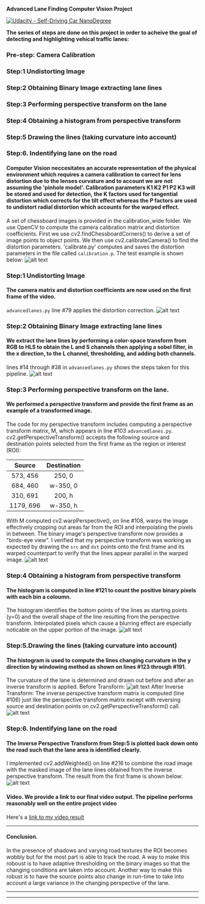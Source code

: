 **Advanced Lane Finding Computer Vision Project**

[![Udacity - Self-Driving Car NanoDegree](https://s3.amazonaws.com/udacity-sdc/github/shield-carnd.svg)](http://www.udacity.com/drive)

**The series of steps are done on this project in order to acheive the goal of detecting and highlighting vehical traffic lanes:**
### Pre-step: Camera Calibration
### Step:1 Undistorting Image
### Step:2 Obtaining Binary Image extracting lane lines
### Step:3 Performing perspective transform on the lane
### Step:4 Obtaining a histogram from perspective transform
### Step:5 Drawing the lines (taking curvature into account)
### Step:6. Indentifying lane on the road

#### Computer Vision neccesitates an accurate representation of the physical environment which requires a camera calibration to correct for lens distortion due to the lenses curvature and to account we are not assuming the 'pinhole model'. Calibration parameters K1 K2 P1 P2 K3 will be stored and used for detection, the K factors used for tangential distortion which corrects for the tilt effect whereas the P factors are used to undistort radial distortion which accounts for the warped effect.
A set of chessboard images is provided in the calibration_wide folder. We use OpenCV to compute the camera calibration matrix and distortion coefficients. First we use cv2.findChessboardCorners() to derive a set of image points to object points. We then use cv2.calibrateCamera() to find the distortion parameters.
'calibrate.py' computes and saves the distortion parameters in the file called `calibration.p`. The test example is shown below:
![alt text][image1]

### Step:1 Undistorting Image
####  The camera matrix and distortion coefficients are now used on the first frame of the video.
`advancedlanes.py` line #79 applies the distortion correction.
![alt text][image2]

### Step:2 Obtaining Binary Image extracting lane lines
#### We extract the lane lines by performing a color-space transform from RGB to HLS to obtain the L and S channels then applying a sobel filter, in the x direction, to the L channel, thresholding, and adding both channels.
lines #14 through #38 in `advancedlanes.py` shows the steps taken for this pipeline.
![alt text][image3]

### Step:3 Performing perspective transform on the lane.
#### We performed a perspective transform and provide the first frame as an example of a transformed image.
The code for my perspective transform includes computing a perspective transform matrix, M, which appears in line #103 `advancedlanes.py`. cv2.getPerspectiveTransform() accepts the following source and destination points selected from the first frame as the region or interest (ROI):

| Source        | Destination   | 
|:-------------:|:-------------:| 
| 573, 456      | 250, 0        | 
| 684, 460      | w-350, 0      |
| 310, 691     | 200, h      |
| 1179, 696      | w-350, h        |

With M computed cv2.warpPerspective(), on line #108, warps the image effectively cropping out areas far from the ROI and interpolating the pixels in between. The binary image's perspective transform now provides a "birds-eye view". I verified that my perspective transform was working as expected by drawing the `src` and `dst` points onto the first frame and its warped counterpart to verify that the lines appear parallel in the warped image.
![alt text][image4]

### Step:4 Obtaining a histogram from perspective transform
#### The histogram is computed in line #121 to count the positive binary pixels with each bin a coloumn.
The histogram identifies the bottom points of the lines as starting points (y=0) and the overall shape of the line resulting from the perspective transform. Interpolated pixels which cause a blurring effect are especially noticable on the upper portion of the image.
![alt text][image5]

### Step:5.Drawing the lines (taking curvature into account)
#### The histogram is used to compute the lines changing curvature in the y direction by windowing method as shown on lines #123 through #191. 
The curvature of the lane is determined and drawn out before and after an inverse transform is applied.
Before Transform:
![alt text][image6]
After Inverse Transform:
The inverse perspective transform matrix is computed (line #106) just like the perspective transform matrix except with reversing source and destination points on cv2.getPerspectiveTransform() call.
![alt text][image7]

### Step:6. Indentifying lane on the road
#### The Inverse Perspective Transform from Step:5 is plotted back down onto the road such that the lane area is identified clearly.
I implemented cv2.addWeighted() on line #216 to combine the road image with the masked image of the lane lines obtained from the inverse perspective transform. The result from the first frame is shown below:
![alt text][image8]

#### Video. We provide a link to our final video output.  The pipeline performs reasonably well on the entire project video 
Here's a [link to my video result](https://youtu.be/yNyQFfTKRMw)

---

#### Conclusion.
In the presence of shadows and varying road textures the ROI becomes wobbly but for the most part is able to track the road. A way to make this roboust is to have adaptive thresholding on the binary images so that the changing conditions are taken into account. Another way to make this robust is to have the source points also change in run-time to take into account a large variance in the changing perspective of the lane.
 


---

[//]: # (Image References)

[image1]: ./calibration_wide/undistorted.png "Undistorted"
[image2]: ./examples/Figure_2.png "Road Transformed"
[image3]: ./examples/Figure_3.png "Binary Example"
[image4]: ./examples/Figure_4.png "Warp Example"
[image5]: ./examples/Figure_5.png "Fit Visual"
[image6]: ./examples/Figure_6.png "Output"
[image7]: ./examples/Figure_7.png "Output2"
[image8]: ./examples/Figure_8.png "Output3"



---

